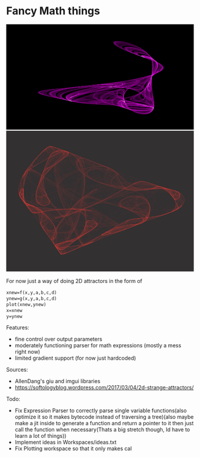 # Fancy Math things
![Most Recent](https://github.com/cowsed/PrettyMath/blob/main/Gallery/2.png?raw=true)
![Made a while ago](https://github.com/cowsed/PrettyMath/blob/main/image.png?raw=true)


For now just a way of doing 2D attractors in the form of
```
xnew=f(x,y,a,b,c,d)
ynew=g(x,y,a,b,c,d)
plot(xnew,ynew)
x=xnew
y=ynew
```

Features:
- fine control over output parameters
- moderately functioning parser for math expressions (mostly a mess right now)
- limited gradient support (for now just hardcoded)

Sources:
- AllenDang's giu and imgui libraries
- https://softologyblog.wordpress.com/2017/03/04/2d-strange-attractors/

Todo:
- Fix Expression Parser to correctly parse single variable functions(also optimize it so it makes bytecode instead of traversing a tree)(also maybe make a jit inside to generate a function and return a pointer to it then just call the function  when necessary(Thats a big stretch though, Id have to learn a lot of things))
- Implement ideas in Workspaces/ideas.txt
- Fix Plotting workspace so that it only makes cal